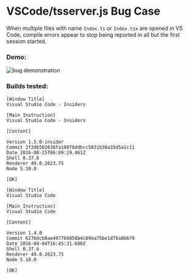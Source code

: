 # VSCode/tsserver.js Bug Case
When multiple files with name `Index.ts` or `Index.tsx` are opened in VS Code, compile errors appear to stop being reported in all but the first session started.

### Demo:

![bug demonstration](https://dl.dropboxusercontent.com/s/0pe2rgt52wnw4qu/tsserver-bug-steps.gif)

### Builds tested:
```
[Window Title]
Visual Studio Code - Insiders

[Main Instruction]
Visual Studio Code - Insiders

[Content]

Version 1.5.0-insider
Commit 2f2d6502638fa108f8ddbcc5831b38a35d5a1c11
Date 2016-08-25T06:09:29.461Z
Shell 0.37.6
Renderer 49.0.2623.75
Node 5.10.0

[OK]
```

```
[Window Title]
Visual Studio Code

[Main Instruction]
Visual Studio Code

[Content]

Version 1.4.0
Commit 6276dcb0ae497766056b4c09ea75be1d76a8b679
Date 2016-08-04T16:45:31.680Z
Shell 0.37.6
Renderer 49.0.2623.75
Node 5.10.0

[OK]
```